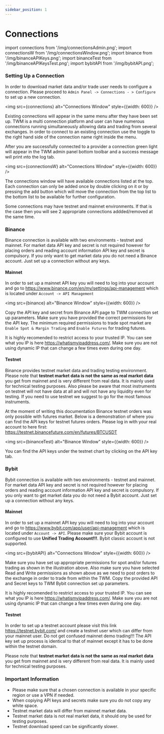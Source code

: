 ```yaml
---
sidebar_position: 1
---
```


# Connections

import connections from '/img/connectionsAdmin.png';
import connectionsW from '/img/connectionsWindow.png';
import binance from '/img/binanceAPIKeys.png';
import binanceTest from '/img/binanceAPIKeysTest.png';
import bybitAPI from '/img/bybitAPI.png';

### Setting Up a Connection

In order to download market data and/or trade user needs to configure a connection. Please proceed to `Admin Panel -> Connections - > Configure` to set up a new connection. 

<img src={connections} alt="Connections Window" style={{width: 600}} />

Existing connections will appear in the same menu after they have been set up. TWM is a multi connection platform and user can have numerous connections running simultaneously allowing data and trading from several exchanges. In order to connect to an existing connection use the toggle to the right hand side of the connection name right inside the menu.

After you are successfully connected to a provider a connection green light will appear in the TWM admin panel bottom toolbar and a success message wıll print ınto the log tab.


<img src={connectionsW} alt="Connections Window" style={{width: 600}} />

The connections window will have available connections listed at the top. Each connection can only be added once by double clicking on it or by pressing the add button which will move the connection from the top list to the bottom list to be available for further configuration.

Some connections may have testnet and mainnet environments. If that is the case then you will see 2 appropriate connections addded/removed at the same time.

### Binance

Binance connection is available with two environments - testnet and mainnet. For market data API key and secret is not required however for placing orders and reading account information API key and secret is compulsory. If you only want to get market data you do not need a Binance account. Just set up a connection without any keys. 

#### Mainnet

In order to set up a mainnet API key you will need to log into your account and go to https://www.binance.com/en/my/settings/api-management which is located under `Account -> API Management`

<img src={binance} alt="Binance Window" style={{width: 600}} />

Copy the API key and secret from Binance API page to TWM connection set up parameters. Make sure you have provided the correct permissions for the API key. The minimum required permissions to trade spot market are `Enable Spot & Margin Trading` and `Enable Futures` for trading futures. 

It is highly recomended to restrict access to your trusted IP. You can see what you IP is here https://whatismyipaddress.com/. Make sure you are not using dynamic IP that can change a few times even during one day.

#### Testnet

Binance provides testnet market data and trading testing environment. Please note that **testnet market data is not the same as real market data** you get from mainnet and is very different from real data. It is mainly used for technical testing purposes. Also please be aware that most instruments on testnet will not have data at all and will not have any liquidity even for testing. If you need to use testnet we suggest to go for the most famous instruments.

At the moment of writing this documentation Binance testnet orders was only possible with futures market. Below is a demonstration of where you can find the API keys for testnet futures orders. Please log in with your real account to here first: https://testnet.binancefuture.com/en/futures/BTCUSDT

<img src={binanceTest} alt="Binance Window" style={{width: 600}} />

You can find the API keys under the testnet chart by clicking on the API key tab.

### Bybit

Bybit connection is available with two environments - testnet and mainnet. For market data API key and secret is not required however for placing orders and reading account information API key and secret is compulsory. If you only want to get market data you do not need a Bybit account. Just set up a connection without any keys. 

#### Mainnet

In order to set up a mainnet API key you will need to log into your account and go to https://www.bybit.com/app/user/api-management which is located under `Account -> API`. Please make sure your Bybit account is configured to use **Unified Trading Account!!!**. Bybit classic account is not supported.

<img src={bybitAPI} alt="Connections Window" style={{width: 600}} />

Make sure you have set up appropriate permissions for spot and/or futures trading as shown in the illustration above. Also make sure you have selected Read and Write permissions as shown above as we need to post orders to the exchange in order to trade from within the TWM. Copy the provided API and Secret keys to TWM Bybit connection set up parameters.

It is highly recomended to restrict access to your trusted IP. You can see what you IP is here https://whatismyipaddress.com/. Make sure you are not using dynamic IP that can change a few times even during one day.

#### Testnet

In order to set up a testnet account please visit this link https://testnet.bybit.com/ and create a testnet user which can differ from your mainnet user. Do not get confused mainnet demo trading!!! The API key set up process is identical to that of mainnet except it has to be done within the testnet domain.

Please note that **testnet market data is not the same as real market data** you get from mainnet and is very different from real data. It is mainly used for technical testing purposes.

### Important Information

- Please make sure that a chosen connection is available in your specific region or use a VPN if needed.
- When copiying API keys and secrets make sure you do not copy any white space.
- Testnet market data will differ from mainnet market data.
- Testnet market data is not real market data, it should ony be used for testing purposes.
- Testnet download speed can be significantly slower. 


